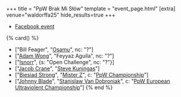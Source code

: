 +++
title = "PpW Brak Mi Słów"
template = "event_page.html"
[extra]
venue="waldorffa25"
hide_results=true
+++

* [Facebook event](https://www.facebook.com/events/5539714666051167/)

{% card() %}
- ["Bill Feager", "[Osamu](@/w/osamu.md)", nc: "?"]
- ["[Adam Wong](@/w/adam-wong.md)", "Feyyaz Aguila", nc: "?"]
- ["[Isnorr](@/w/isnorr.md)", {s: "Open Challenge", nc: "?"}]
- ["[Jacob Crane](@/w/jacob-crane.md)", "[Steve Kuningas](@/w/steve-kuningas.md)"]
- ["[Biesiad Strong](@/w/biesiad.md)", "[Mister Z](@/w/mister-z.md)", c: "[PpW Championship](@/o/ppw.md#championships)"]
- ["[Johnny Blade](@/w/johnny-blade.md)", "[Stanislaw Van Dobroniak](@/w/stanislaw-van-dobroniak.md)", c: "[PpW European Ultraviolent Championship](@/o/ppw.md#championships)"]
{% end %}
